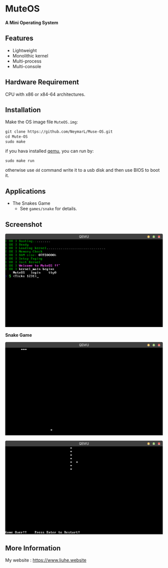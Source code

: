 # MuteOS

**A Mini Operating System**

## Features

* Lightweight
* Monolithic kernel
* Multi-process
* Multi-console


## Hardware Requirement

CPU with x86 or x84-64 architectures. 


## Installation

Make the OS image file `MuteOS.img`:
```
git clone https://github.com/NeymarL/Muse-OS.git
cd Mute-OS
sudo make
```

if you hava installed [qemu](http://wiki.qemu.org/Main_Page), you can run by:
```
sudo make run
```

otherwise use `dd` command write it to a usb disk and then use BIOS to boot it.

## Applications

* The Snakes Game
    - See `games/snake` for details.


## Screenshot

![MuteOS1](MuteOS1.png)

**Snake Game**

![Snake1](games/snake/snake1.png)

![Snake2](games/snake/snake2.png)

## More Information

My website : https://www.liuhe.website


